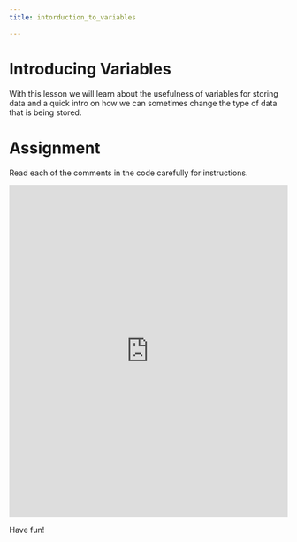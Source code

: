 ```yaml
---
title: intorduction_to_variables

---
```



# Introducing Variables

<!-- <img src="./goal.png" alt="Your Goal" style="float: right; width: 200px; margin-bottom:20px; "/> -->

With this lesson we will learn about the usefulness of variables for storing data and a quick intro on how we can sometimes change the type of data that is being stored.

# Assignment

Read each of  the comments in the code carefully for instructions. 

<iframe width="100%" height="600" src="https://trinket.io/tools/1.0/jekyll/embed/python#code=%22%22%22%0AA%20variable%20is%20a%20placeholder%20for%20information.%20Unlike%20some%20other%20programming%20languages%2C%20they%20are%20very%20simple%20to%20create%20in%20Python%20because%20you%20do%20not%20need%20to%20know%20what%20type%20of%20data%20you%20are%20storing.%0A%0AGive%20the%20variable%20a%20name%20%28any%20name%20works%20as%20long%20as%20it%20starts%20with%20a%20letter%29%20and%20then%20use%20%60%3D%60%20to%20give%20it%20a%20value.%0A%22%22%22%0A%0A%23%23%20Examples%3A%0Adogs_name%20%3D%20%22rufus%22%0Amy_age%20%3D%2019%0Auser_id%20%3D%201234567890%0A%0A%23%20Once%20a%20variable%20has%20been%20given%20a%20value%2C%20that%20value%20can%20be%20used%20in%20later%20parts%20of%20the%20program.%0A%0A%23%23%20Examples%3A%0A%0Aprint%28%22My%20dog%27s%20name%20is%20%22%20%2B%20dogs_name%29%0Ayear_of_birthBirth%20%3D%202024%20-%20my_age%0Aprint%28year_of_birthBirth%29%0A%0A%0A%23%20Sometimes%2C%20however%2C%20you%20do%20need%20to%20know%20what%20type%20of%20data%20you%20are%20holding.%20Look%20at%20the%20following%20example%20and%20guess%20what%20the%20output%20will%20be.%0A%0A%0Anum1%20%3D%20input%28%22Enter%20a%20number%22%29%0Anum2%20%3D%20input%28%22Enter%20another%20number%22%29%0Asum%20%3D%20num1%20%2B%20num2%0Aprint%28%22The%20sum%20is%3A%20%22%20%2B%20sum%29%0A%0A%0A%23%20If%20the%20input%20is%205%20for%20num1%20and%2010%20for%20num2%2C%20the%20output%20would%20be%20510%20instead%20of%2015.%20So%20in%20this%20case%20you%20would%20need%20to%20convert%20num1%20and%20num2%20into%20an%20integer%20using%20the%20%60int%28%29%60%20function.%0A%0A%0Anum1%20%3D%20input%28%22Enter%20a%20number%22%29%0Anum2%20%3D%20input%28%22Enter%20another%20number%22%29%0Aif%20num1.isdigit%28%29%20and%20num2.isdigit%28%29%3A%0A%20%20%20%20sum%20%3D%20int%28num1%29%20%2B%20int%28num2%29%0A%20%20%20%20print%28f%22The%20sum%20is%3A%20%7Bsum%7D%22%29%0Aelse%3A%0A%20%20%20%20print%28%22Please%20enter%20a%20valid%20number%22%29%0A%0A%0A%23%20The%20opposite%20is%20also%20true.%20The%20following%20example%20will%20cause%20an%20error%20because%20you%20cannot%20combine%20integer%20data%20with%20string%20data.%20%20Delete%20the%20%23%20in%20front%20of%20the%20print%20and%20run%20the%20code%20to%20see%20the%20error.%0A%0A%0Aval%20%3D%2015%0A%23%20print%28%22The%20value%20is%20%22%20%2B%20val%29%0A%0A%0A%23%20To%20make%20this%20work%2C%20val%20must%20be%20converted%20to%20a%20string%20using%20the%20%60str%28%29%60%20function.%0A%0Aval%20%3D%2015%0Aprint%28%22The%20value%20is%20%22%20%2B%20str%28val%29%29%0A%0A%0A%23%20In%20summary%2C%20variables%20are%20a%20way%20to%20store%20information%20in%20a%20program.%20They%20can%20be%20used%20to%20store%20any%20type%20of%20data%20and%20can%20be%20used%20in%20later%20parts%20of%20the%20program.%20They%20can%20also%20be%20converted%20to%20different%20types%20of%20data%20using%20the%20%60int%28%29%60%2C%20%60str%28%29%60%2C%20and%20%60float%28%29%60%20functions.%0A%0A%23%20Task%3A%20Create%20more%20variables%20and%20print%20them%20out.%20Try%20to%20use%20different%20types%20of%20data%20and%20convert%20them%20to%20other%20types%20of%20data." frameborder="0" marginwidth="0" marginheight="0" allowfullscreen></iframe>

Have fun!
